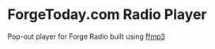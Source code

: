 ForgeToday.com Radio Player
================
Pop-out player for Forge Radio built using [ffmp3](http://www.musesradioplayer.com/)
